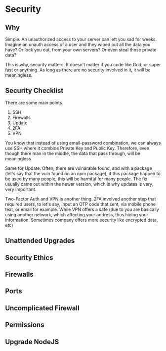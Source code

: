 # Security

## Why
Simple. An unauthorized access to your server can left you sad for weeks. Imagine an unauth access of a user and they wiped out all the data you have? Or lock you out, from your own servers? Or even steal those private data? 

This is why, security matters. It doesn't matter if you code like God, or super fast or anything. As long as there are no security involved in it, it will be meaningless.

## Security Checklist
There are some main points
1. SSH
2. Firewalls
3. Update
4. 2FA
5. VPN

You know that instead of using email-password combination, we can always use SSH where it combine Private Key and Public Key. Therefore, even though there man in the middle, the data that pass through, will be meaningless

Same for Update. Often, there are vulnarable found, and with a package (let's say that the vuln found on an npm package), if this package happen to be used by many people, this will be harmful for many people. The fix usually came out within the newer version, which is why updates is very, very important.

Two-Factor Auth and VPN is another thing. 2FA involved another step that required users, to let's say, input an OTP code that sent, via mobile phone text, or email for example. While VPN offers a safe (due to you are basically using another network, which affecting your address, thus hiding your information. Sometimes company offers more security like encrypted data, etc)

## Unattended Upgrades

## Security Ethics

## Firewalls 

## Ports

## Uncomplicated Firewall

## Permissions

## Upgrade NodeJS